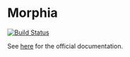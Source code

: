 # Morphia

[![Build Status](https://jenkins.10gen.com/job/morphia/badge/icon)](https://jenkins.10gen.com/job/morphia/)

See [here](http://mongodb.github.io/morphia/) for the official documentation.